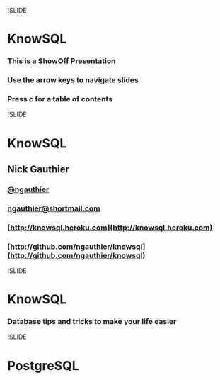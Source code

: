 !SLIDE
# KnowSQL

### This is a ShowOff Presentation
### Use the arrow keys to navigate slides
### Press c for a table of contents

!SLIDE
# KnowSQL
## Nick Gauthier
### [@ngauthier](http://twitter.com/ngauthier)
### [ngauthier@shortmail.com](mailto:ngauthier@shortmail.com)
### [http://knowsql.heroku.com](http://knowsql.heroku.com)
### [http://github.com/ngauthier/knowsql](http://github.com/ngauthier/knowsql)

!SLIDE
# KnowSQL
### Database tips and tricks to make your life easier

!SLIDE
# PostgreSQL
